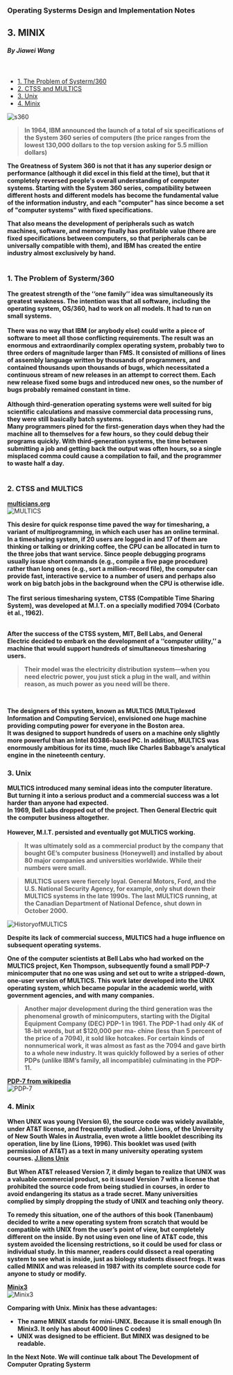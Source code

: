 ### Operating Systerms Design and Implementation Notes

## 3. MINIX
##### By Jiawei Wang
<br>

<!-- vim-markdown-toc GFM -->

* [1. The Problem of Systerm/360](#1-the-problem-of-systerm360)
* [2. CTSS and MULTICS](#2-ctss-and-multics)
* [3. Unix](#3-unix)
* [4. Minix](#4-minix)

<!-- vim-markdown-toc -->

![s360](Sources/s360.png)

> **In 1964, IBM announced the launch of a total of six specifications of the System 360 series of computers (the price ranges from the lowest 130,000 dollars to the top version asking for 5.5 million dollars)**

**The Greatness of System 360 is not that it has any superior design or performance (although it did excel in this field at the time), but that it completely reversed people's overall understanding of computer systems. Starting with the System 360 series, compatibility between different hosts and different models has become the fundamental value of the information industry, and each "computer" has since become a set of "computer systems" with fixed specifications.<br>**

**That also means the development of peripherals such as watch machines, software, and memory finally has profitable value (there are fixed specifications between computers, so that peripherals can be universally compatible with them), and IBM has created the entire industry almost exclusively by hand.**
<br><br>

### 1. The Problem of Systerm/360

**The greatest strength of the ‘‘one family’’ idea was simultaneously its greatest weakness. The intention was that all software, including the operating system, OS/360, had to work on all models. It had to run on small systems.<br><br>There was no way that IBM (or anybody else) could write a piece of software to meet all those conflicting requirements. The result was an enormous and extraordinarily complex operating system, probably two to three orders of magnitude larger than FMS. It consisted of millions of lines of assembly language written by thousands of programmers, and contained thousands upon thousands of bugs, which necessitated a continuous stream of new releases in an attempt to correct them. Each new release fixed some bugs and introduced new ones, so the number of bugs probably remained constant in time.**
<br><br>
**Although third-generation operating systems were well suited for big scientific calculations and massive commercial data processing runs, they were still basically batch systems.**<br>
**Many programmers pined for the first-generation days when they had the machine all to themselves for a few hours, so they could debug their programs quickly. With third-generation systems, the time between submitting a job and getting back the output was often hours, so a single misplaced comma could cause a compilation to fail, and the programmer to waste half a day.**
<br><br>

### 2. CTSS and MULTICS
**[multicians.org](https://www.multicians.org/)<br>**
![MULTICS](Sources/MULTICSIndex.png)<br>


**This desire for quick response time paved the way for timesharing, a variant of multiprogramming, in which each user has an online terminal. In a timesharing system, if 20 users are logged in and 17 of them are thinking or talking or drinking coffee, the CPU can be allocated in turn to the three jobs that want service. Since people debugging programs usually issue short commands (e.g., compile a five page procedure) rather than long ones (e.g., sort a million-record file), the computer can provide fast, interactive service to a number of users and perhaps also work on big batch jobs in the background when the CPU is otherwise idle. <br><br>
The first serious timesharing system, CTSS (Compatible Time Sharing System), was developed at M.I.T. on a specially modified 7094 (Corbato ́et al., 1962).**
<br><br>

**After the success of the CTSS system, MIT, Bell Labs, and General Electric decided to embark on the development of a ‘‘computer utility,’’ a machine that would support hundreds of simultaneous timesharing users.**
<br>
> **Their model was the electricity distribution system—when you need electric power, you just stick a plug in the wall, and within reason, as much power as you need will be there.**
<br>

**The designers of this system, known as MULTICS (MULTiplexed Information and Computing Service), envisioned one huge machine providing computing power for everyone in the Boston area.<br>
It was designed to support hundreds of users on a machine only slightly more powerful than an Intel 80386-based PC. In addition, MULTICS was enormously ambitious for its time, much like Charles Babbage’s analytical engine in the nineteenth century.**<br>


### 3. Unix

**MULTICS introduced many seminal ideas into the computer literature.<br>But turning it into a serious product and a commercial success was a lot harder than anyone had expected.**<br>
**In 1969, Bell Labs dropped out of the project. Then General Electric quit the computer business altogether.**<br><br>
**However, M.I.T. persisted and eventually got MULTICS working.**

> **It was ultimately sold as a commercial product by the company that bought GE’s computer business (Honeywell) and installed by about 80 major companies and universities worldwide. While their numbers were small.**

> **MULTICS users were fiercely loyal. General Motors, Ford, and the U.S. National Security Agency, for example, only shut down their MULTICS systems in the late 1990s. The last MULTICS running, at the Canadian Department of National Defence, shut down in October 2000.**

![HistoryofMULTICS](Sources/HistoryMultics.png)<br>

**Despite its lack of commercial success, MULTICS had a huge influence on subsequent operating systems.**
<br>

**One of the computer scientists at Bell Labs who had worked on the MULTICS project, Ken Thompson, subsequently found a small PDP-7 minicomputer that no one was using and set out to write a stripped-down, one-user version of MULTICS. This work later developed into the UNIX operating system, which became popular in the academic world, with government agencies, and with many companies.**<br>

> **Another major development during the third generation was the phenomenal growth of minicomputers, starting with the Digital Equipment Company (DEC) PDP-1 in 1961. The PDP-1 had only 4K of 18-bit words, but at $120,000 per ma- chine (less than 5 percent of the price of a 7094), it sold like hotcakes. For certain kinds of nonnumerical work, it was almost as fast as the 7094 and gave birth to a whole new industry. It was quickly followed by a series of other PDPs (unlike IBM’s family, all incompatible) culminating in the PDP-11.**

**[PDP-7 from wikipedia](https://en.wikipedia.org/wiki/PDP-7#/media/File:Pdp-7-oslo-2004.jpeg)<br>**
![PDP-7](Sources/PDP-7.png)


### 4. Minix

**When UNIX was young (Version 6), the source code was widely available, under AT&T license, and frequently studied. John Lions, of the University of New South Wales in Australia, even wrote a little booklet describing its operation, line by line (Lions, 1996). This booklet was used (with permission of AT&T) as a text in many university operating system courses. [J.lions Unix](https://cs3210.cc.gatech.edu/r/unix6.pdf)**
<br>

**But When AT&T released Version 7, it dimly began to realize that UNIX was a valuable commercial product, so it issued Version 7 with a license that prohibited the source code from being studied in courses, in order to avoid endangering its status as a trade secret. Many universities complied by simply dropping the study of UNIX and teaching only theory.**

**To remedy this situation, one of the authors of this book (Tanenbaum) decided to write a new operating system from scratch that would be compatible with UNIX from the user’s point of view, but completely different on the inside. By not using even one line of AT&T code, this system avoided the licensing restrictions, so it could be used for class or individual study. In this manner, readers could dissect a real operating system to see what is inside, just as biology students dissect frogs. It was called MINIX and was released in 1987 with its complete source code for anyone to study or modify.**
<br>

**[Minix3](https://en.wikipedia.org/wiki/MINIX_3)<br>**
![Minix3](Sources/Minix.jpg)

**Comparing with Unix. Minix has these advantages:**
* **The name MINIX stands for mini-UNIX. Because it is small enough (In Minix3. It only has about 4000 lines C codes)**
* **UNIX was designed to be efficient. But MINIX was designed to be readable.**

**In the Next Note. We will continue talk about The Development of Computer Oprating Systerm**
